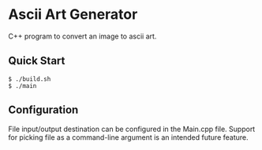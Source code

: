 # Ascii Art Generator

C++ program to convert an image to ascii art.

## Quick Start
```
$ ./build.sh
$ ./main
```

## Configuration
File input/output destination can be configured in the Main.cpp file.
Support for picking file as a command-line argument is an intended future feature.
